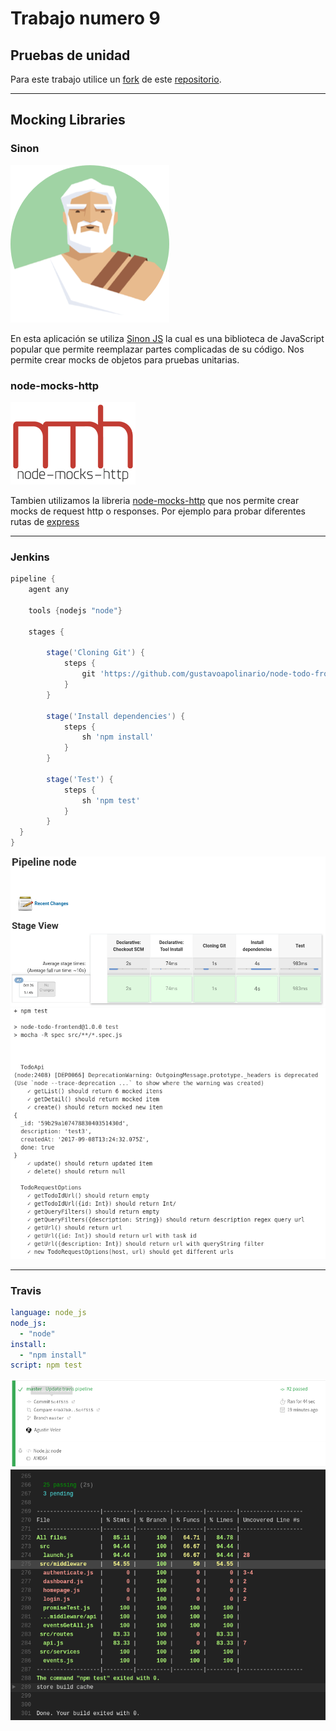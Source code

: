 # Trabajo numero 9
## Pruebas de unidad

Para este trabajo utilice un [fork](https://github.com/AgusVelez5/js-unit-testing-examples) de este [repositorio](https://github.com/MarcL/js-unit-testing-examples).

- - -

## Mocking Libraries

### Sinon 

![Sinon](./images/sinon.png)

En esta aplicación se utiliza [Sinon JS](https://sinonjs.org/) la cual es una biblioteca de JavaScript popular que permite reemplazar partes complicadas de su código. Nos permite crear mocks de objetos para pruebas unitarias.

### node-mocks-http

![nmh](./images/nmh.png)

Tambien utilizamos la libreria [node-mocks-http](https://www.npmjs.com/package/node-mocks-http) que nos permite crear mocks de request http o responses. Por ejemplo para probar diferentes rutas de [express](https://expressjs.com/)

- - -

### Jenkins

~~~groovy
pipeline {
    agent any

    tools {nodejs "node"}

    stages {

        stage('Cloning Git') {
            steps {
                git 'https://github.com/gustavoapolinario/node-todo-frontend'
            }
        }

        stage('Install dependencies') {
            steps {
                sh 'npm install'
            }
        }

        stage('Test') {
            steps {
                sh 'npm test'
            }
        }
  }
}
~~~

![Jenkins](./images/jenkins_node.png)
![Jenkins test](./images/jenkins_test.png)

- - -

### Travis

~~~yaml
language: node_js
node_js:
  - "node"
install:
  - "npm install"
script: npm test
~~~

![Travis](./images/travis_node.png)
![Travis test](./images/travis_test.png)
